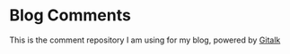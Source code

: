 # Blog Comments
This is the comment repository I am using for my blog, powered by [Gitalk](https://github.com/gitalk/gitalk)
